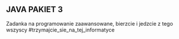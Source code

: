 ## JAVA PAKIET 3 

Zadanka na programowanie zaawansowane, bierzcie i jedzcie z tego wszyscy #trzymajcie_sie_na_tej_informatyce

